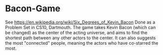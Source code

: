 # Bacon-Game
See https://en.wikipedia.org/wiki/Six_Degrees_of_Kevin_Bacon
Done as a Problem Set in CS10, Dartmouth. The game takes Kevin Bacon (which can be changed) as the center of the acting universe, and aims to find the shortest path between any other actors to the center. It can also suggests the most "connected" people, meaning the actors who have co-starred the most.
